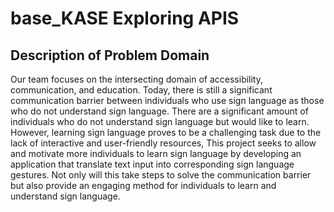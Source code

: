 # base_KASE Exploring APIS

## Description of Problem Domain

Our team focuses on the intersecting domain of accessibility, communication, and education. 
Today, there is still a significant communication barrier between individuals who use sign language 
as those who do not understand sign language. 
There are a significant amount of individuals who do not understand sign language but would like
to learn. However, learning sign language proves to be a challenging task due to the lack of 
interactive and user-friendly resources, 
This project seeks to allow and motivate more individuals to learn sign language by developing 
an application that translate text input into corresponding sign language gestures. Not only will 
this take steps to solve the communication barrier but also provide an engaging method for 
individuals to learn and understand sign language. 
